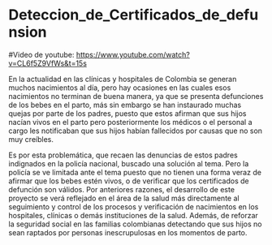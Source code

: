 # Deteccion_de_Certificados_de_defunsion
 
 #Video de youtube:
 https://www.youtube.com/watch?v=CL6f5Z9VfWs&t=15s


En la actualidad en las clínicas y hospitales de Colombia se generan muchos nacimientos al día, pero hay ocasiones en las cuales esos nacimientos no terminan de buena manera, ya que se presenta defunciones de los bebes en el parto, más sin embargo se han instaurado muchas quejas por parte de los padres, puesto que estos afirman que sus hijos nacían vivos en el parto pero posteriormente los médicos o el personal a cargo les notificaban que sus hijos habían fallecidos por causas que no son muy creíbles.

Es por esta problemática, que recaen las denuncias de estos padres indignados en la policía nacional, buscado una solución al tema. Pero la policía se ve limitada ante el tema puesto que no tienen una forma veraz de afirmar que los bebes estén vivos, o de verificar que los certificados de defunción son válidos.
Por anteriores razones, el desarrollo de este proyecto se verá reflejado en el área de la salud más directamente al seguimiento y control de los procesos y verificación de nacimientos en los hospitales, clínicas o demás instituciones de la salud. Además, de reforzar la seguridad social en las familias colombianas detectando que sus hijos no sean raptados por personas inescrupulosas en los momentos de parto.
